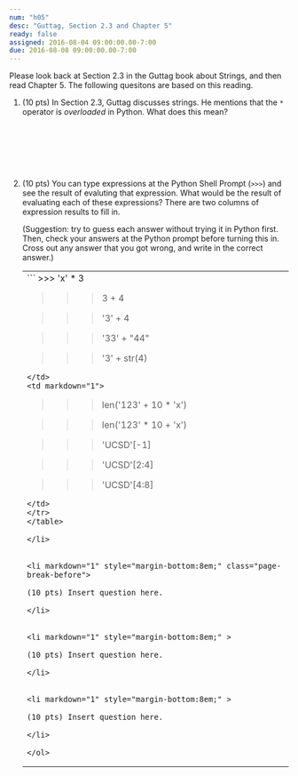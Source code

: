 ```yaml
---
num: "h05"
desc: "Guttag, Section 2.3 and Chapter 5"
ready: false
assigned: 2016-08-04 09:00:00.00-7:00
due: 2016-08-08 09:00:00.00-7:00
---
```



Please look back at Section 2.3 in the Guttag book about Strings, and then read Chapter 5.
The following quesitons are based on this reading.


<ol>

<li markdown="1" style="margin-bottom:8em;">

(10 pts) In Section 2.3, Guttag discusses strings.   He mentions that the `*` operator is *overloaded* in Python.  What does this mean?

</li>


<li markdown="1" >

(10 pts) You can type expressions at the Python Shell Prompt (`>>>`) and see the result of evaluting that expression.  What would be the result of evaluating each of these expressions?      There are two columns of expression results to fill in.

(Suggestion: try to guess each answer without trying it in Python first.  Then, check your answers at the Python prompt before turning this in.  Cross out any answer that you got wrong, and write in the correct answer.)

<style>
table.two_columns { width: 100%;}
table.two_columns * td { width: 48%; }
</style>

<table class="two_columns">
<tr>
<td markdown="1">
```
>>> 'x' * 3

  
>>> 3 + 4


>>> '3' + 4


>>> '33' + "44"


>>> '3' + str(4)


```
</td>
<td markdown="1">
```
>>> len('123' + 10 * 'x')


>>> len('123' * 10  + 'x')


>>> 'UCSD'[-1]


>>> 'UCSD'[2:4]


>>> 'UCSD'[4:8]


```
</td>
</tr>
</table>

</li>


<li markdown="1" style="margin-bottom:8em;" class="page-break-before">

(10 pts) Insert question here.

</li>


<li markdown="1" style="margin-bottom:8em;" >

(10 pts) Insert question here.

</li>


<li markdown="1" style="margin-bottom:8em;" >

(10 pts) Insert question here.

</li>

</ol>
